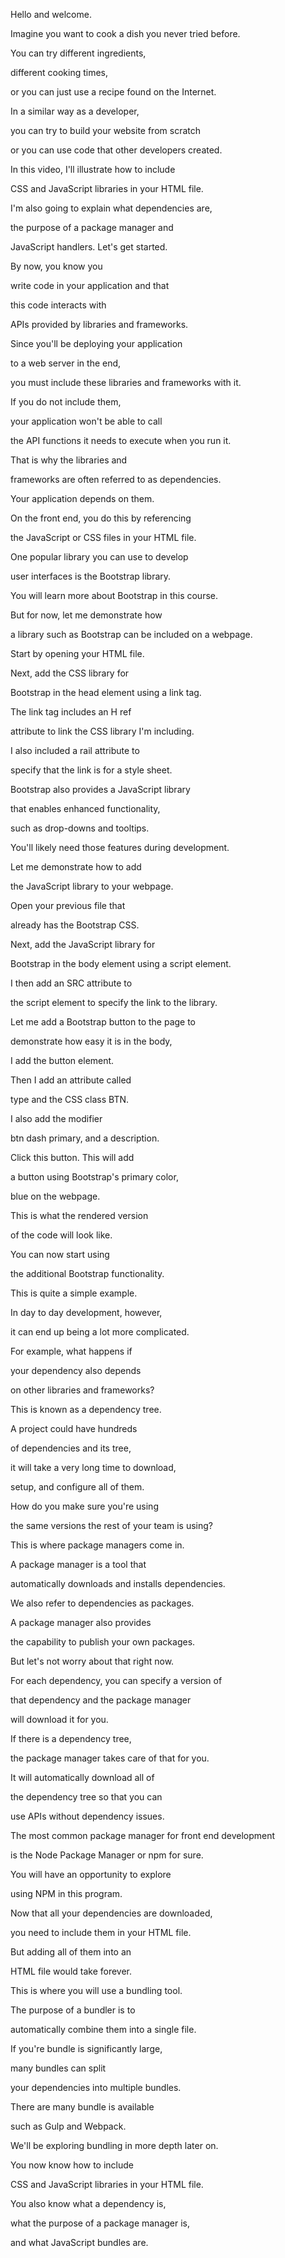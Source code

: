 Hello and welcome. 

Imagine you want to cook a dish you never tried before. 

You can try different ingredients, 

different cooking times, 

or you can just use a recipe found on the Internet. 

In a similar way as a developer, 

you can try to build your website from scratch 

or you can use code that other developers created. 

In this video, I'll illustrate how to include 

CSS and JavaScript libraries in your HTML file. 

I'm also going to explain what dependencies are, 

the purpose of a package manager and 

JavaScript handlers. Let's get started. 

By now, you know you 

write code in your application and that 

this code interacts with 

APIs provided by libraries and frameworks. 

Since you'll be deploying your application 

to a web server in the end, 

you must include these libraries and frameworks with it. 

If you do not include them, 

your application won't be able to call 

the API functions it needs to execute when you run it. 

That is why the libraries and 

frameworks are often referred to as dependencies. 

Your application depends on them. 

On the front end, you do this by referencing 

the JavaScript or CSS files in your HTML file. 

One popular library you can use to develop 

user interfaces is the Bootstrap library. 

You will learn more about Bootstrap in this course. 

But for now, let me demonstrate how 

a library such as Bootstrap can be included on a webpage. 

Start by opening your HTML file. 

Next, add the CSS library for 

Bootstrap in the head element using a link tag. 

The link tag includes an H ref 

attribute to link the CSS library I'm including. 

I also included a rail attribute to 

specify that the link is for a style sheet. 

Bootstrap also provides a JavaScript library 

that enables enhanced functionality, 

such as drop-downs and tooltips. 

You'll likely need those features during development. 

Let me demonstrate how to add 

the JavaScript library to your webpage. 

Open your previous file that 

already has the Bootstrap CSS. 

Next, add the JavaScript library for 

Bootstrap in the body element using a script element. 

I then add an SRC attribute to 

the script element to specify the link to the library. 

Let me add a Bootstrap button to the page to 

demonstrate how easy it is in the body, 

I add the button element. 

Then I add an attribute called 

type and the CSS class BTN. 

I also add the modifier 

btn dash primary, and a description. 

Click this button. This will add 

a button using Bootstrap's primary color, 

blue on the webpage. 

This is what the rendered version 

of the code will look like. 

You can now start using 

the additional Bootstrap functionality. 

This is quite a simple example. 

In day to day development, however, 

it can end up being a lot more complicated. 

For example, what happens if 

your dependency also depends 

on other libraries and frameworks? 

This is known as a dependency tree. 

A project could have hundreds 

of dependencies and its tree, 

it will take a very long time to download, 

setup, and configure all of them. 

How do you make sure you're using 

the same versions the rest of your team is using? 

This is where package managers come in. 

A package manager is a tool that 

automatically downloads and installs dependencies. 

We also refer to dependencies as packages. 

A package manager also provides 

the capability to publish your own packages. 

But let's not worry about that right now. 

For each dependency, you can specify a version of 

that dependency and the package manager 

will download it for you. 

If there is a dependency tree, 

the package manager takes care of that for you. 

It will automatically download all of 

the dependency tree so that you can 

use APIs without dependency issues. 

The most common package manager for front end development 

is the Node Package Manager or npm for sure. 

You will have an opportunity to explore 

using NPM in this program. 

Now that all your dependencies are downloaded, 

you need to include them in your HTML file. 

But adding all of them into an 

HTML file would take forever. 

This is where you will use a bundling tool. 

The purpose of a bundler is to 

automatically combine them into a single file. 

If you're bundle is significantly large, 

many bundles can split 

your dependencies into multiple bundles. 

There are many bundle is available 

such as Gulp and Webpack. 

We'll be exploring bundling in more depth later on. 

You now know how to include 

CSS and JavaScript libraries in your HTML file. 

You also know what a dependency is, 

what the purpose of a package manager is, 

and what JavaScript bundles are.